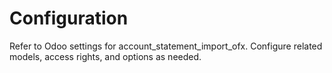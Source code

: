 # Configuration

Refer to Odoo settings for account_statement_import_ofx. Configure related models, access rights, and options as needed.
